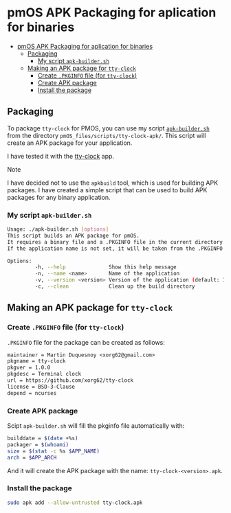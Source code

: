 # pmOS APK Packaging for aplication for binaries

- [pmOS APK Packaging for aplication for binaries](#pmos-apk-packaging-for-aplication-for-binaries)
  - [Packaging](#packaging)
    - [My script `apk-builder.sh`](#my-script-apk-buildersh)
  - [Making an APK package for `tty-clock`](#making-an-apk-package-for-tty-clock)
    - [Create `.PKGINFO` file (for `tty-clock`)](#create-pkginfo-file-for-tty-clock)
    - [Create APK package](#create-apk-package)
    - [Install the package](#install-the-package)

## Packaging
To package `tty-clock` for PMOS, you can use my script [`apk-builder.sh`](../pmOS_files/scripts/apk-builder.sh) from the directory `pmOS_files/scripts/tty-clock-apk/`. This script will create an APK package for your application.

I have tested it with the [tty-clock](pmos_tty-clock_native.md) app. 

> [!note] 
> I have decided not to use the `apkbuild` tool, which is used for building APK packages. I have created a simple script that can be used to build APK packages for any binary application.

### My script `apk-builder.sh`

```sh
Usage: ./apk-builder.sh [options]
This script builds an APK package for pmOS.
It requires a binary file and a .PKGINFO file in the current directory.
If the application name is not set, it will be taken from the .PKGINFO file.

Options:
         -h, --help              Show this help message
         -n, --name <name>       Name of the application
         -v, --version <version> Version of the application (default: 1.0.0)
         -c, --clean             Clean up the build directory
```

## Making an APK package for `tty-clock`

### Create `.PKGINFO` file (for `tty-clock`)
`.PKGINFO` file for the package can be created as follows:

```txt
maintainer = Martin Duquesnoy <xorg62@gmail.com>
pkgname = tty-clock
pkgver = 1.0.0
pkgdesc = Terminal clock
url = https://github.com/xorg62/tty-clock
license = BSD-3-Clause
depend = ncurses
```

### Create APK package

Scipt `apk-builder.sh` will fill the pkginfo file automatically with:
```bash
builddate = $(date +%s)
packager = $(whoami)
size = $(stat -c %s $APP_NAME)
arch = $APP_ARCH
```

And it will create the APK package with the name: `tty-clock-<version>.apk`.

### Install the package
```sh
sudo apk add --allow-untrusted tty-clock.apk
```